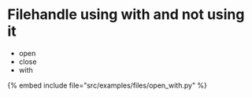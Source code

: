 # Filehandle using with and not using it


* open
* close
* with

{% embed include file="src/examples/files/open_with.py" %}



